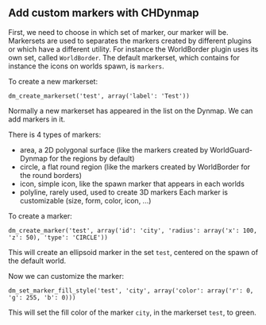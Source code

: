 ## Add custom markers with CHDynmap

First, we need to choose in which set of marker, our marker will be.
Markersets are used to separates the markers created by different plugins or which have a different utility.
For instance the WorldBorder plugin uses its own set, called `WorldBorder`. The default markerset, which contains for instance the icons on worlds spawn, is `markers`.

To create a new markerset:

    dm_create_markerset('test', array('label': 'Test'))

Normally a new markerset has appeared in the list on the Dynmap. We can add markers in it.

There is 4 types of markers:
- area, a 2D polygonal surface (like the markers created by WorldGuard-Dynmap for the regions by default)
- circle, a flat round region (like the markers created by WorldBorder for the round borders)
- icon, simple icon, like the spawn marker that appears in each worlds
- polyline, rarely used, used to create 3D markers
Each marker is customizable (size, form, color, icon, ...)

To create a marker:

    dm_create_marker('test', array('id': 'city', 'radius': array('x': 100, 'z': 50), 'type': 'CIRCLE'))

This will create an ellipsoid marker in the set `test`, centered on the spawn of the default world.

Now we can customize the marker:

    dm_set_marker_fill_style('test', 'city', array('color': array('r': 0, 'g': 255, 'b': 0)))

This will set the fill color of the marker `city`, in the markerset `test`, to green.